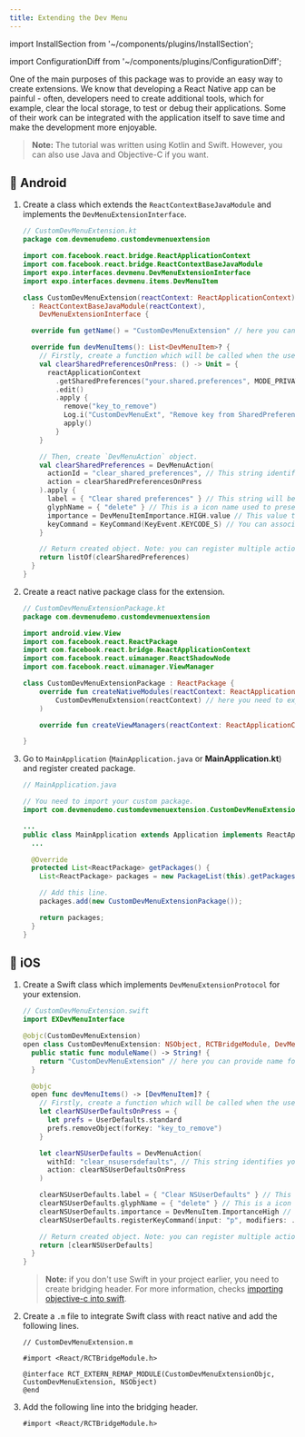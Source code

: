 ```yaml
---
title: Extending the Dev Menu
---
```


import InstallSection from '~/components/plugins/InstallSection';

import ConfigurationDiff from '~/components/plugins/ConfigurationDiff';

One of the main purposes of this package was to provide an easy way to create extensions. We know that developing a React Native app can be painful - often, developers need to create additional tools, which for example, clear the local storage, to test or debug their applications. Some of their work can be integrated with the application itself to save time and make the development more enjoyable.

> **Note:** The tutorial was written using Kotlin and Swift. However, you can also use Java and Objective-C if you want.

## 🤖 Android

1. Create a class which extends the `ReactContextBaseJavaModule` and implements the `DevMenuExtensionInterface`.

   ```kotlin
   // CustomDevMenuExtension.kt
   package com.devmenudemo.customdevmenuextension

   import com.facebook.react.bridge.ReactApplicationContext
   import com.facebook.react.bridge.ReactContextBaseJavaModule
   import expo.interfaces.devmenu.DevMenuExtensionInterface
   import expo.interfaces.devmenu.items.DevMenuItem

   class CustomDevMenuExtension(reactContext: ReactApplicationContext)
     : ReactContextBaseJavaModule(reactContext),
       DevMenuExtensionInterface {

     override fun getName() = "CustomDevMenuExtension" // here you can provide name for your extension

     override fun devMenuItems(): List<DevMenuItem>? {
       // Firstly, create a function which will be called when the user presses the button.
       val clearSharedPreferencesOnPress: () -> Unit = {
         reactApplicationContext
           .getSharedPreferences("your.shared.preferences", MODE_PRIVATE)
           .edit()
           .apply {
             remove("key_to_remove")
             Log.i("CustomDevMenuExt", "Remove key from SharedPreferences")
             apply()
           }
       }

       // Then, create `DevMenuAction` object.
       val clearSharedPreferences = DevMenuAction(
         actionId = "clear_shared_preferences", // This string identifies your custom action. Make sure that it's unique.
         action = clearSharedPreferencesOnPress
       ).apply {
         label = { "Clear shared preferences" } // This string will be displayed in the dev menu.
         glyphName = { "delete" } // This is a icon name used to present your action. You can use any icon from the `MaterialCommunityIcons`.
         importance = DevMenuItemImportance.HIGH.value // This value tells the dev-menu in which order the actions should be rendered.
         keyCommand = KeyCommand(KeyEvent.KEYCODE_S) // You can associate key commend with your action.
       }

       // Return created object. Note: you can register multiple actions if you want.
       return listOf(clearSharedPreferences)
     }
   }
   ```

2. Create a react native package class for the extension.

   ```kotlin
   // CustomDevMenuExtensionPackage.kt
   package com.devmenudemo.customdevmenuextension

   import android.view.View
   import com.facebook.react.ReactPackage
   import com.facebook.react.bridge.ReactApplicationContext
   import com.facebook.react.uimanager.ReactShadowNode
   import com.facebook.react.uimanager.ViewManager

   class CustomDevMenuExtensionPackage : ReactPackage {
       override fun createNativeModules(reactContext: ReactApplicationContext) = listOf(
           CustomDevMenuExtension(reactContext) // here you need to export your custom extension
       )

       override fun createViewManagers(reactContext: ReactApplicationContext): List<ViewManager<View, ReactShadowNode<*>>> = listOf()

   }
   ```

3. Go to `MainApplication` (`MainApplication.java` or **MainApplication.kt**) and register created package.

   ```java
   // MainApplication.java

   // You need to import your custom package.
   import com.devmenudemo.customdevmenuextension.CustomDevMenuExtensionPackage; // the package can be different in your case

   ...
   public class MainApplication extends Application implements ReactApplication {
     ...

     @Override
     protected List<ReactPackage> getPackages() {
       List<ReactPackage> packages = new PackageList(this).getPackages();

       // Add this line.
       packages.add(new CustomDevMenuExtensionPackage());

       return packages;
     }
   }
   ```

## 🍏 iOS

1. Create a Swift class which implements `DevMenuExtensionProtocol` for your extension.

   ```swift
   // CustomDevMenuExtension.swift
   import EXDevMenuInterface

   @objc(CustomDevMenuExtension)
   open class CustomDevMenuExtension: NSObject, RCTBridgeModule, DevMenuExtensionProtocol {
     public static func moduleName() -> String! {
       return "CustomDevMenuExtension" // here you can provide name for your extension
     }

     @objc
     open func devMenuItems() -> [DevMenuItem]? {
       // Firstly, create a function which will be called when the user presses the button.
       let clearNSUserDefaultsOnPress = {
         let prefs = UserDefaults.standard
         prefs.removeObject(forKey: "key_to_remove")
       }

       let clearNSUserDefaults = DevMenuAction(
         withId: "clear_nsusersdefaults", // This string identifies your custom action. Make sure that it's unique.
         action: clearNSUserDefaultsOnPress
       )

       clearNSUserDefaults.label = { "Clear NSUserDefaults" } // This string will be displayed in the dev menu.
       clearNSUserDefaults.glyphName = { "delete" } // This is a icon name used to present your action. You can use any icon from the `MaterialCommunityIcons`.
       clearNSUserDefaults.importance = DevMenuItem.ImportanceHigh // This value tells the dev-menu in which order the actions should be rendered.
       clearNSUserDefaults.registerKeyCommand(input: "p", modifiers: .command) // You can associate key commend with your action.

       // Return created object. Note: you can register multiple actions if you want.
       return [clearNSUserDefaults]
     }
   }
   ```

   > **Note:** if you don't use Swift in your project earlier, you need to create bridging header. For more information, checks [importing objective-c into swift](https://developer.apple.com/documentation/swift/imported_c_and_objective-c_apis/importing_objective-c_into_swift).

2. Create a `.m` file to integrate Swift class with react native and add the following lines.

   ```objc
   // CustomDevMenuExtension.m

   #import <React/RCTBridgeModule.h>

   @interface RCT_EXTERN_REMAP_MODULE(CustomDevMenuExtensionObjc, CustomDevMenuExtension, NSObject)
   @end
   ```

3. Add the following line into the bridging header.

   ```objc
   #import <React/RCTBridgeModule.h>
   ```
